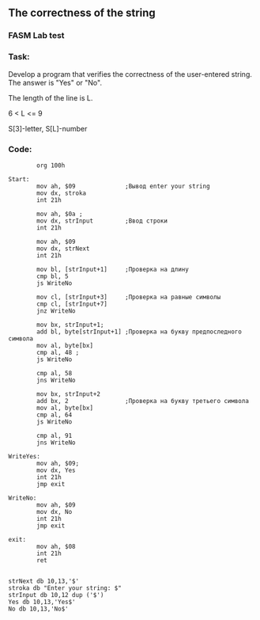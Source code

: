 ## The correctness of the string

### FASM Lab test

### Task:

Develop a program that verifies the correctness of the user-entered string. The answer is "Yes" or "No".

The length of the line is L.

6 < L <= 9

S[3]-letter, S[L]-number

### Code:

```
        org 100h

Start:
        mov ah, $09              ;Вывод enter your string
        mov dx, stroka
        int 21h

        mov ah, $0a ;
        mov dx, strInput         ;Ввод строки
        int 21h

        mov ah, $09
        mov dx, strNext
        int 21h

        mov bl, [strInput+1]     ;Проверка на длину
        cmp bl, 5
        js WriteNo

        mov cl, [strInput+3]     ;Проверка на равные символы
        cmp cl, [strInput+7]
        jnz WriteNo
 
        mov bx, strInput+1;
        add bl, byte[strInput+1] ;Проверка на букву предпоследного символа
        mov al, byte[bx]
        cmp al, 48 ;
        js WriteNo
 
        cmp al, 58
        jns WriteNo
 
        mov bx, strInput+2
        add bx, 2                ;Проверка на букву третьего символа
        mov al, byte[bx]
        cmp al, 64
        js WriteNo

        cmp al, 91
        jns WriteNo
 
WriteYes: 
        mov ah, $09;
        mov dx, Yes
        int 21h
        jmp exit

WriteNo: 
        mov ah, $09
        mov dx, No
        int 21h
        jmp exit
 
exit: 
        mov ah, $08
        int 21h
        ret


strNext db 10,13,'$'
stroka db "Enter your string: $" 
strInput db 10,12 dup ('$')
Yes db 10,13,'Yes$'
No db 10,13,'No$'
```

